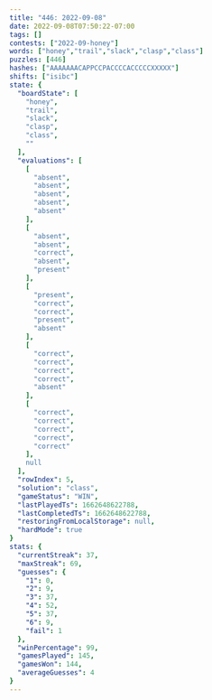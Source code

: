 ```yaml
---
title: "446: 2022-09-08"
date: 2022-09-08T07:50:22-07:00
tags: []
contests: ["2022-09-honey"]
words: ["honey","trail","slack","clasp","class"]
puzzles: [446]
hashes: ["AAAAAAACAPPCCPACCCCACCCCCXXXXX"]
shifts: ["isibc"]
state: {
  "boardState": [
    "honey",
    "trail",
    "slack",
    "clasp",
    "class",
    ""
  ],
  "evaluations": [
    [
      "absent",
      "absent",
      "absent",
      "absent",
      "absent"
    ],
    [
      "absent",
      "absent",
      "correct",
      "absent",
      "present"
    ],
    [
      "present",
      "correct",
      "correct",
      "present",
      "absent"
    ],
    [
      "correct",
      "correct",
      "correct",
      "correct",
      "absent"
    ],
    [
      "correct",
      "correct",
      "correct",
      "correct",
      "correct"
    ],
    null
  ],
  "rowIndex": 5,
  "solution": "class",
  "gameStatus": "WIN",
  "lastPlayedTs": 1662648622788,
  "lastCompletedTs": 1662648622788,
  "restoringFromLocalStorage": null,
  "hardMode": true
}
stats: {
  "currentStreak": 37,
  "maxStreak": 69,
  "guesses": {
    "1": 0,
    "2": 9,
    "3": 37,
    "4": 52,
    "5": 37,
    "6": 9,
    "fail": 1
  },
  "winPercentage": 99,
  "gamesPlayed": 145,
  "gamesWon": 144,
  "averageGuesses": 4
}
---
```


<!-- more -->
